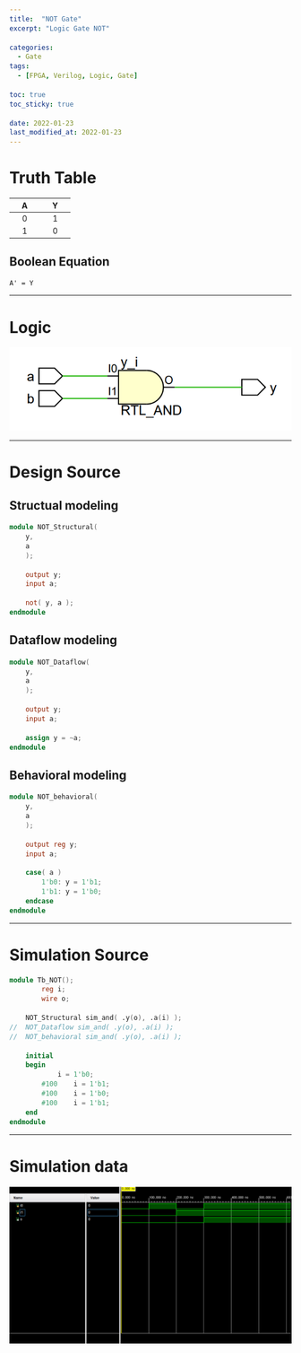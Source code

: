 ```yaml
---
title:  "NOT Gate"
excerpt: "Logic Gate NOT"

categories:
  - Gate
tags:
  - [FPGA, Verilog, Logic, Gate]

toc: true
toc_sticky: true
 
date: 2022-01-23
last_modified_at: 2022-01-23
---
```


# Truth Table

| &nbsp; &nbsp; A &nbsp; &nbsp; | &nbsp; &nbsp; Y &nbsp; &nbsp; |
|:---:|:---:|
|  0  |  1  |
|  1  |  0  |

## Boolean Equation

	A' = Y

---

# Logic

![NOT](/images/2022-01-23-AND_GATE/gate.png)

---

# Design Source

## Structual modeling

```verilog
module NOT_Structural(
	y,
	a
	);
     
	output y;
	input a;

	not( y, a );
endmodule
```

## Dataflow modeling

```verilog
module NOT_Dataflow(
	y,
	a
	);
     
	output y;
	input a;

	assign y = ~a;
endmodule
```

## Behavioral modeling

```verilog
module NOT_behavioral(
	y,
	a
	);
     
	output reg y;
	input a;

	case( a )
		1'b0: y = 1'b1;
		1'b1: y = 1'b0;
	endcase
endmodule
```
---

# Simulation Source

```verilog
module Tb_NOT();
     	reg i;
     	wire o;

	NOT_Structural sim_and( .y(o), .a(i) );
//	NOT_Dataflow sim_and( .y(o), .a(i) );
//	NOT_behavioral sim_and( .y(o), .a(i) );

	initial
	begin
			i = 1'b0;
		#100	i = 1'b1;
		#100 	i = 1'b0;
		#100 	i = 1'b1;
	end
endmodule
```
---

# Simulation data

![Tb_NOT](/images/2022-01-23-AND_GATE/tb.png)
